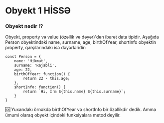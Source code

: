 # Obyekt 1 HİSSƏ

### Obyekt nədir ⁉
Obyekt, property və value (özəllik və dəyər)'dən ibarət data tipidir. Aşağıda Person obyektindəki name, surname, age, birthOfYear, shortInfo obyektin property, qarşılarındakı isə dəyərləridir:
```
const Person = {
    name: 'Hikmat',
    surname: 'Rajabli',
    age: 22,
    birthOfYear: function() {
        return 22 - this.age;
    },
    shortInfo: function() {
        return `Hi, I'm ${this.name} ${this.surname}`;
    }
}
```

🆘 Yuxarıdakı örnəkdə birthOfYear və shortInfo bir özəllikdir dedik. Amma ümumi olaraq obyekt içindəki funksiyalara metod deyilir. 